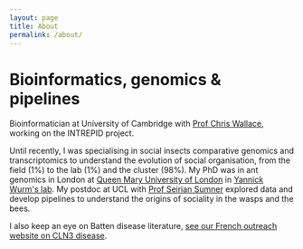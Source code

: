 ```yaml
---
layout: page
title: About
permalink: /about/
---
```

# Bioinformatics, genomics & pipelines
Bioinformatician at University of Cambridge with [Prof Chris Wallace](http://chr1swallace.github.io/), working on the INTREPID project.

Until recently, I was specialising in social insects comparative genomics and transcriptomics to understand the evolution of social organisation, from the field (1%) to the lab (1%) and the cluster (98%). My PhD was in ant genomics in London at [Queen Mary University of London](http://www.sbcs.qmul.ac.uk/research/) in [Yannick Wurm's lab](https://wurmlab.github.io/team/efavreau/index.html). My postdoc at UCL with [Prof Seirian Sumner](https://www.ucl.ac.uk/biosciences/people/dr-seirian-sumner) explored data and develop pipelines to understand the origins of sociality in the wasps and the bees.

I also keep an eye on Batten disease literature, [see our French outreach website on CLN3 disease](http://cln.jmfavreau.info/index.html).
